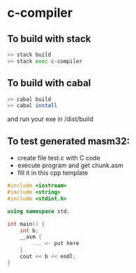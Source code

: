 # c-compiler

## To build with stack

``` bash
>> stack build
>> stack exec c-compiler
```

## To build with cabal

``` bash
>> cabal build
>> cabal install
```
and run your exe in /dist/build

## To test generated masm32:
- create file test.c with C code
- execute program and get chunk.asm
- fill it in this cpp template

```c++
#include <iostream>
#include <string>
#include <stdint.h>

using namespace std;

int main() {
	int b;
	__asm {
		... <- put here
	}
	cout << b << endl;
}
```
